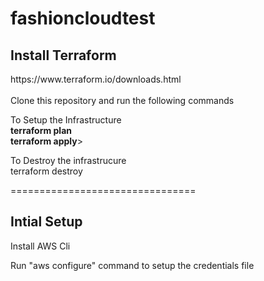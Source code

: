 # fashioncloudtest

<h2>Install Terraform</h2>
https://www.terraform.io/downloads.html
<br><br>
Clone this repository and run the following commands

To Setup the Infrastructure<br>
<strong>terraform plan</strong><br>
<strong>terraform apply</strong>>

To Destroy the infrastrucure<br>
terraform destroy<br>
<p>================================</p>
<p><h2>Intial Setup</h2></p>
<p>Install AWS Cli</p>
<p>Run "aws configure" command to setup the credentials file</p>